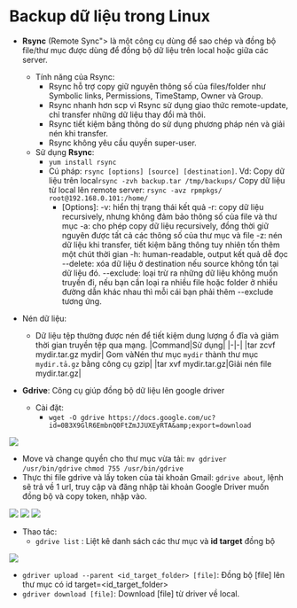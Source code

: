 # Backup dữ liệu trong Linux
- **Rsync** (Remote Sync"> là một công cụ dùng để sao chép và đồng bộ file/thư mục được dùng để đồng bộ dữ liệu trên local hoặc giữa các server.
	- Tính năng của Rsync:
		- Rsync hỗ trợ copy giữ nguyên thông số của files/folder như Symbolic links, Permissions, TimeStamp, Owner và Group.
    	- Rsync nhanh hơn scp vì Rsync sử dụng giao thức remote-update, chỉ transfer những dữ liệu thay đổi mà thôi.
    	- Rsync tiết kiệm băng thông do sử dụng phương pháp nén và giải nén khi transfer.
    	- Rsync không yêu cầu quyền super-user.
	- Sử dụng **Rsync**: 
		- `yum install rsync`
		- Cú pháp: `rsync [options] [source] [destination]`. 
			Vd: Copy dữ liệu trên local`rsync -zvh backup.tar /tmp/backups/`
		    	Copy dữ liệu từ local lên remote server: `rsync -avz rpmpkgs/ root@192.168.0.101:/home/`
			- [Options]:
				-v: hiển thị trạng thái kết quả
    			-r: copy dữ liệu recursively, nhưng không đảm bảo thông số của file và thư mục
    			-a: cho phép copy dữ liệu recursively, đồng thời giữ nguyên được tất cả các thông số của thư mục và file
    			-z: nén dữ liệu khi transfer, tiết kiệm băng thông tuy nhiên tốn thêm một chút thời gian
    			-h: human-readable, output kết quả dễ đọc
    			--delete: xóa dữ liệu ở destination nếu source không tồn tại dữ liệu đó.
    			--exclude: loại trừ ra những dữ liệu không muốn truyền đi, nếu bạn cần loại ra nhiều file hoặc folder ở nhiều đường dẫn khác nhau thì mỗi cái bạn phải thêm --exclude tương ứng.
- Nén dữ liệu:
	- Dữ liệu tệp thường được nén để tiết kiệm dung lượng ổ đĩa và giảm thời gian truyền tệp qua mạng.
|Command|Sử dụng|
|-|-|
|tar zcvf mydir.tar.gz mydir| Gom vàNén thư mục `mydir` thành thư mục `mydir.tả.gz` bằng công cụ gzip|
|tar xvf mydir.tar.gz|Giải nén file mydir.tar.gz|

- **Gdrive**: Công cụ giúp đồng bộ dữ liệu lên google driver
	- Cài đặt:
		- `wget -O gdrive https://docs.google.com/uc?id=0B3X9GlR6EmbnQ0FtZmJJUXEyRTA&amp;export=download `
<img src="https://i.imgur.com/heFN5KZ.png">

- Move và change quyền cho thư mục vừa tải:
	`mv gdriver /usr/bin/gdrive`
	`chmod 755 /usr/bin/gdrive`
- Thực thi file gdrive và lấy token của tài khoản Gmail: `gdrive about`, lệnh sẽ trả về 1 url, truy cập và đăng nhập tài khoản Google Driver muốn đồng bộ và copy token, nhập vào. 
<img src="https://i.imgur.com/lwgXJcm.png">
<img src="https://i.imgur.com/sPotvgw.png">
<img src="https://i.imgur.com/QnE2kg4.png">

- Thao tác:
	- `gdrive list` : Liệt kê danh sách các thư mục và **id target** đồng bộ
<img src="https://i.imgur.com/N9Az92q.png">

- `gdriver upload --parent <id_target_folder> [file]`: Đồng bộ [file] lên thư mục có id target=<id_target_folder>
- `gdriver download [file]`: Download [file] từ driver về local. 





